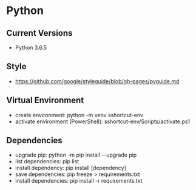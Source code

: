 # Python

## Current Versions
* Python 3.6.5

## Style
* https://github.com/google/styleguide/blob/gh-pages/pyguide.md

## Virtual Environment
* create environment: python -m venv sshortcut-env
* activate environment (PowerShell): sshortcut-env/Scripts/activate.ps1

## Dependencies
* upgrade pip: python -m pip install --upgrade pip
* list dependencies: pip list
* install dependency: pip install [dependency]
* save dependencies: pip freeze > requirements.txt
* install dependencies: pip install -r requirements.txt
